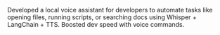 Developed a local voice assistant for developers to automate tasks like opening files, running scripts, or searching docs using Whisper + LangChain + TTS. Boosted dev speed with voice commands.
